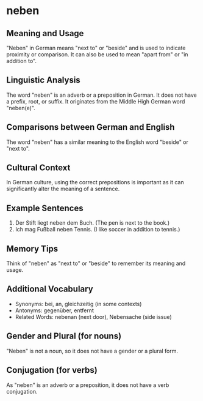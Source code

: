 # neben
## Meaning and Usage
"Neben" in German means "next to" or "beside" and is used to indicate proximity or comparison. It can also be used to mean "apart from" or "in addition to".

## Linguistic Analysis
The word "neben" is an adverb or a preposition in German. It does not have a prefix, root, or suffix. It originates from the Middle High German word "neben(e)".

## Comparisons between German and English
The word "neben" has a similar meaning to the English word "beside" or "next to".

## Cultural Context
In German culture, using the correct prepositions is important as it can significantly alter the meaning of a sentence.

## Example Sentences
1. Der Stift liegt neben dem Buch. (The pen is next to the book.)
2. Ich mag Fußball neben Tennis. (I like soccer in addition to tennis.)

## Memory Tips
Think of "neben" as "next to" or "beside" to remember its meaning and usage.

## Additional Vocabulary
- Synonyms: bei, an, gleichzeitig (in some contexts)
- Antonyms: gegenüber, entfernt
- Related Words: nebenan (next door), Nebensache (side issue)

## Gender and Plural (for nouns)
"Neben" is not a noun, so it does not have a gender or a plural form.

## Conjugation (for verbs)
As "neben" is an adverb or a preposition, it does not have a verb conjugation.